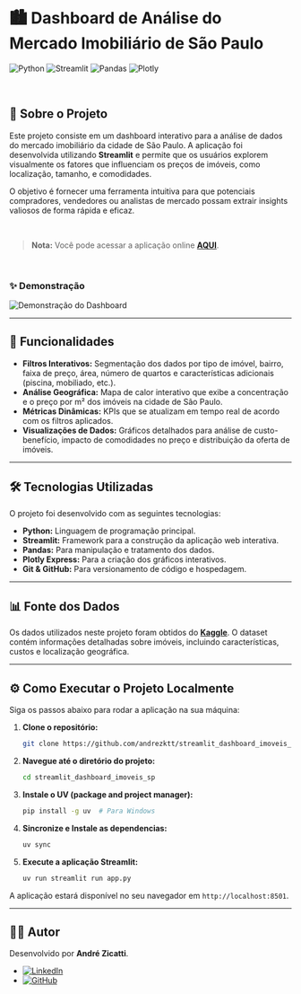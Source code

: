 # 🏙️ Dashboard de Análise do Mercado Imobiliário de São Paulo

![Python](https://img.shields.io/badge/Python-3.9%2B-blue?style=for-the-badge&logo=python)
![Streamlit](https://img.shields.io/badge/Streamlit-1.25%2B-red?style=for-the-badge&logo=streamlit)
![Pandas](https://img.shields.io/badge/Pandas-2.0%2B-purple?style=for-the-badge&logo=pandas)
![Plotly](https://img.shields.io/badge/Plotly-5.15%2B-green?style=for-the-badge&logo=plotly)

<br>

## 📖 Sobre o Projeto

Este projeto consiste em um dashboard interativo para a análise de dados do mercado imobiliário da cidade de São Paulo. A aplicação foi desenvolvida utilizando **Streamlit** e permite que os usuários explorem visualmente os fatores que influenciam os preços de imóveis, como localização, tamanho, e comodidades.

O objetivo é fornecer uma ferramenta intuitiva para que potenciais compradores, vendedores ou analistas de mercado possam extrair insights valiosos de forma rápida e eficaz.

<br>

> **Nota:** Você pode acessar a aplicação online [**AQUI**]().

<br>

### ✨ Demonstração
![Demonstração do Dashboard](link_para_sua_imagem_ou_gif.gif)

---

## 🚀 Funcionalidades

-   **Filtros Interativos:** Segmentação dos dados por tipo de imóvel, bairro, faixa de preço, área, número de quartos e características adicionais (piscina, mobiliado, etc.).
-   **Análise Geográfica:** Mapa de calor interativo que exibe a concentração e o preço por m² dos imóveis na cidade de São Paulo.
-   **Métricas Dinâmicas:** KPIs que se atualizam em tempo real de acordo com os filtros aplicados.
-   **Visualizações de Dados:** Gráficos detalhados para análise de custo-benefício, impacto de comodidades no preço e distribuição da oferta de imóveis.

---

## 🛠️ Tecnologias Utilizadas

O projeto foi desenvolvido com as seguintes tecnologias:

-   **Python:** Linguagem de programação principal.
-   **Streamlit:** Framework para a construção da aplicação web interativa.
-   **Pandas:** Para manipulação e tratamento dos dados.
-   **Plotly Express:** Para a criação dos gráficos interativos.
-   **Git & GitHub:** Para versionamento de código e hospedagem.

---

## 📊 Fonte dos Dados

Os dados utilizados neste projeto foram obtidos do [**Kaggle**](https://www.kaggle.com/datasets/argonalyst/sao-paulo-real-estate-sale-rent-april-2019). O dataset contém informações detalhadas sobre imóveis, incluindo características, custos e localização geográfica.

---

## ⚙️ Como Executar o Projeto Localmente

Siga os passos abaixo para rodar a aplicação na sua máquina:

1.  **Clone o repositório:**
    ```bash
    git clone https://github.com/andrezktt/streamlit_dashboard_imoveis_sp.git
    ```

2.  **Navegue até o diretório do projeto:**
    ```bash
    cd streamlit_dashboard_imoveis_sp
    ```

3.  **Instale o UV (package and project manager):**
    ```bash
    pip install -g uv  # Para Windows
    ```

4.  **Sincronize e Instale as dependencias:**
    ```bash
    uv sync
    ```

5.  **Execute a aplicação Streamlit:**
    ```bash
    uv run streamlit run app.py
    ```

A aplicação estará disponível no seu navegador em `http://localhost:8501`.

---

## 👨‍💻 Autor

Desenvolvido por **André Zicatti**.

-   [![LinkedIn](https://img.shields.io/badge/LinkedIn-0A66C2?style=for-the-badge&logo=linkedin&logoColor=white)](https://www.linkedin.com/in/andrezicatti/)
-   [![GitHub](https://img.shields.io/badge/GitHub-181717?style=for-the-badge&logo=github&logoColor=white)](https://github.com/andrezktt)
